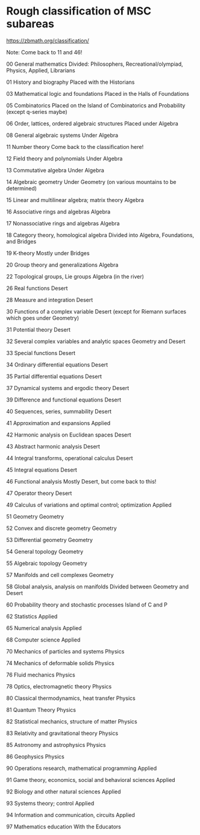 # Rough classification of MSC subareas

https://zbmath.org/classification/

Note: Come back to 11 and 46!

00
General mathematics
Divided: Philosophers, Recreational/olympiad, Physics, Applied, Librarians

01
History and biography
Placed with the Historians

03
Mathematical logic and foundations
Placed in the Halls of Foundations

05
Combinatorics
Placed on the Island of Combinatorics and Probability (except q-series maybe)

06
Order, lattices, ordered algebraic structures
Placed under Algebra

08
General algebraic systems
Under Algebra

11
Number theory
Come back to the classification here!

12
Field theory and polynomials
Under Algebra

13
Commutative algebra
Under Algebra

14
Algebraic geometry
Under Geometry (on various mountains to be determined)

15
Linear and multilinear algebra; matrix theory
Algebra

16
Associative rings and algebras
Algebra

17
Nonassociative rings and algebras
Algebra

18
Category theory, homological algebra
Divided into Algebra, Foundations, and Bridges

19
K-theory
Mostly under Bridges

20
Group theory and generalizations
Algebra

22
Topological groups, Lie groups
Algebra (in the river)

26
Real functions
Desert

28
Measure and integration
Desert

30
Functions of a complex variable
Desert (except for Riemann surfaces which goes under Geometry)

31
Potential theory
Desert

32
Several complex variables and analytic spaces
Geometry and Desert

33
Special functions
Desert

34
Ordinary differential equations
Desert

35
Partial differential equations
Desert

37
Dynamical systems and ergodic theory
Desert

39
Difference and functional equations
Desert

40
Sequences, series, summability
Desert

41
Approximation and expansions
Applied

42
Harmonic analysis on Euclidean spaces
Desert

43
Abstract harmonic analysis
Desert

44
Integral transforms, operational calculus
Desert

45
Integral equations
Desert

46
Functional analysis
Mostly Desert, but come back to this!

47
Operator theory
Desert

49
Calculus of variations and optimal control; optimization
Applied

51
Geometry
Geometry

52
Convex and discrete geometry
Geometry

53
Differential geometry
Geometry

54
General topology
Geometry

55
Algebraic topology
Geometry

57
Manifolds and cell complexes
Geometry

58
Global analysis, analysis on manifolds
Divided between Geometry and Desert

60
Probability theory and stochastic processes
Island of C and P

62
Statistics
Applied

65
Numerical analysis
Applied

68
Computer science
Applied

70
Mechanics of particles and systems
Physics

74
Mechanics of deformable solids
Physics

76
Fluid mechanics
Physics

78
Optics, electromagnetic theory
Physics

80
Classical thermodynamics, heat transfer
Physics

81
Quantum Theory
Physics

82
Statistical mechanics, structure of matter
Physics

83
Relativity and gravitational theory
Physics

85
Astronomy and astrophysics
Physics

86
Geophysics
Physics

90
Operations research, mathematical programming
Applied

91
Game theory, economics, social and behavioral sciences
Applied

92
Biology and other natural sciences
Applied

93
Systems theory; control
Applied

94
Information and communication, circuits
Applied

97
Mathematics education
With the Educators

